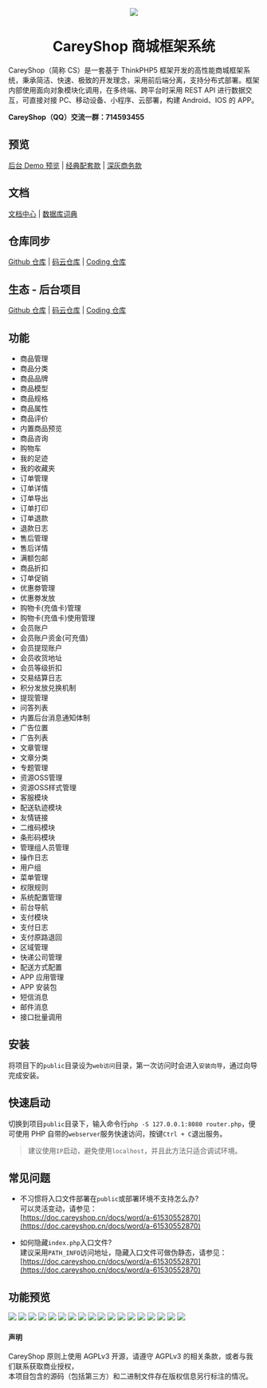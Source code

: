 <p align="center">
    <img src="https://aliyun.oss.careyshop.cn/poster/banner.png" />
</p>

<h1 align="center">CareyShop 商城框架系统</h1>

CareyShop（简称 CS）是一套基于 ThinkPHP5 框架开发的高性能商城框架系统，秉承简洁、快速、极致的开发理念，采用前后端分离，支持分布式部署。框架内部使用面向对象模块化调用，在多终端、跨平台时采用 REST API 进行数据交互，可直接对接 PC、移动设备、小程序、云部署，构建 Android、IOS 的 APP。

**CareyShop（QQ）交流一群：714593455**

## 预览
[后台 Demo 预览](https://demo.careyshop.cn/admin "后台 Demo 预览") | [经典配套款](./docs/PREVIEW-WHITE.md) | [深灰商务款](./docs/PREVIEW-GRAY.md)

## 文档
[文档中心](https://doc.careyshop.cn "CareyShop文档中心") | [数据库词典](https://doc.careyshop.cn/docs/data_dict "数据库词典")

## 仓库同步
[Github 仓库](https://github.com/dnyz520/careyshop "Github 仓库") | [码云仓库](https://gitee.com/careyshop/careyshop "码云仓库") | [Coding 仓库](https://e.coding.net/careyshop/careyshop.git "Coding 仓库")

## 生态 - 后台项目
[Github 仓库](https://github.com/dnyz520/careyshop-admin "Github 仓库") | [码云仓库](https://gitee.com/careyshop/careyshop-admin "码云仓库") | [Coding 仓库](https://e.coding.net/careyshop/careyshop-admin.git "Coding 仓库")

## 功能
* 商品管理
* 商品分类
* 商品品牌
* 商品模型
* 商品规格
* 商品属性
* 商品评价
* 内置商品预览
* 商品咨询
* 购物车
* 我的足迹
* 我的收藏夹
* 订单管理
* 订单详情
* 订单导出
* 订单打印
* 订单退款
* 退款日志
* 售后管理
* 售后详情
* 满额包邮
* 商品折扣
* 订单促销
* 优惠劵管理
* 优惠劵发放
* 购物卡(充值卡)管理
* 购物卡(充值卡)使用管理
* 会员账户
* 会员账户资金(可充值)
* 会员提现账户
* 会员收货地址
* 会员等级折扣
* 交易结算日志
* 积分发放兑换机制
* 提现管理
* 问答列表
* 内置后台消息通知体制
* 广告位置
* 广告列表
* 文章管理
* 文章分类
* 专题管理
* 资源OSS管理
* 资源OSS样式管理
* 客服模块
* 配送轨迹模块
* 友情链接
* 二维码模块
* 条形码模块
* 管理组人员管理
* 操作日志
* 用户组
* 菜单管理
* 权限规则
* 系统配置管理
* 前台导航
* 支付模块
* 支付日志
* 支付原路退回
* 区域管理
* 快递公司管理
* 配送方式配置
* APP 应用管理
* APP 安装包
* 短信消息
* 邮件消息
* 接口批量调用

## 安装
将项目下的`public`目录设为`web访问`目录，第一次访问时会进入`安装向导`，通过向导完成安装。

## 快速启动
切换到项目`public`目录下，输入命令行`php -S 127.0.0.1:8080 router.php`，便可使用 PHP 自带的`webserver`服务快速访问，按键`Ctrl + C`退出服务。

> 建议使用`IP`启动，避免使用`localhost`，并且此方法只适合调试环境。

## 常见问题
- 不习惯将入口文件部署在`public`或部署环境不支持怎么办?  
可以灵活变动，请参见：  
[https://doc.careyshop.cn/docs/word/a-61530552870](https://doc.careyshop.cn/docs/word/a-61530552870)

- 如何隐藏`index.php`入口文件?  
建议采用`PATH_INFO`访问地址，隐藏入口文件可做伪静态，请参见：  
[https://doc.careyshop.cn/docs/word/a-61530552870](https://doc.careyshop.cn/docs/word/a-61530552870)

## 功能预览
![](https://aliyun.oss.careyshop.cn/poster/gray/%E5%95%86%E5%93%81%E5%88%97%E8%A1%A8-%E7%81%B0.png)
![](https://aliyun.oss.careyshop.cn/poster/gray/%E5%95%86%E5%93%81%E8%A7%84%E6%A0%BC-%E7%81%B0.png)
![](https://aliyun.oss.careyshop.cn/poster/gray/%E5%AA%92%E4%BD%93%E8%AE%BE%E7%BD%AE-%E7%81%B0.png)
![](https://aliyun.oss.careyshop.cn/poster/gray/%E5%95%86%E5%93%81%E9%A2%84%E8%A7%88-%E7%81%B0.png)
![](https://aliyun.oss.careyshop.cn/poster/gray/%E5%95%86%E5%93%81%E5%88%86%E7%B1%BB-%E7%81%B0.png)
![](https://aliyun.oss.careyshop.cn/poster/gray/%E5%95%86%E5%93%81%E8%AF%84%E4%BB%B7-%E7%81%B0.png)
![](https://aliyun.oss.careyshop.cn/poster/gray/%E8%AF%84%E4%BB%B7%E6%98%8E%E7%BB%86-%E7%81%B0.png)
![](https://aliyun.oss.careyshop.cn/poster/gray/%E8%AE%A2%E5%8D%95%E5%88%97%E8%A1%A8-%E7%81%B0.png)
![](https://aliyun.oss.careyshop.cn/poster/gray/%E8%AE%A2%E5%8D%95%E8%AF%A6%E6%83%85-%E7%81%B0.png)
![](https://aliyun.oss.careyshop.cn/poster/gray/%E8%AE%A2%E5%8D%95%E6%89%93%E5%8D%B0-%E7%81%B0.png)
![](https://aliyun.oss.careyshop.cn/poster/gray/%E5%94%AE%E5%90%8E%E5%88%97%E8%A1%A8-%E7%81%B0.png)
![](https://aliyun.oss.careyshop.cn/poster/gray/%E5%94%AE%E5%90%8E%E8%AF%A6%E6%83%85-%E7%81%B0.png)
![](https://aliyun.oss.careyshop.cn/poster/gray/%E8%B5%84%E6%BA%90%E7%AE%A1%E7%90%86-%E7%81%B0.png)
![](https://aliyun.oss.careyshop.cn/poster/gray/%E8%B5%84%E6%BA%90%E9%80%89%E6%8B%A9-%E7%81%B0.png)
![](https://aliyun.oss.careyshop.cn/poster/gray/%E7%89%A9%E6%B5%81%E8%BD%A8%E8%BF%B9-%E7%81%B0.png)
![](https://aliyun.oss.careyshop.cn/poster/gray/%E8%B5%84%E6%BA%90%E9%A2%84%E8%A7%88-%E7%81%B0.png)
![](https://aliyun.oss.careyshop.cn/poster/gray/%E8%A7%86%E9%A2%91%E6%92%AD%E6%94%BE-%E7%81%B0.png)
![](https://aliyun.oss.careyshop.cn/poster/gray/%E7%BC%A9%E7%95%A5%E5%9B%BE%E8%AE%BE%E8%AE%A1-%E7%81%B0.png)

#### 声明
CareyShop 原则上使用 AGPLv3 开源，请遵守 AGPLv3 的相关条款，或者与我们联系获取商业授权，   
本项目包含的源码（包括第三方）和二进制文件存在版权信息另行标注的情况。
